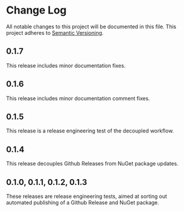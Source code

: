 # Change Log

All notable changes to this project will be documented in this file. This
project adheres to [Semantic Versioning](http://semver.org/).

## 0.1.7

This release includes minor documentation fixes.

## 0.1.6

This release includes minor documentation comment fixes.

## 0.1.5

This release is a release engineering test of the decoupled workflow.

## 0.1.4

This release decouples Github Releases from NuGet package updates.

## 0.1.0, 0.1.1, 0.1.2, 0.1.3

These releases are release engineering tests, aimed at sorting out automated publishing of a Github Release and NuGet package.

